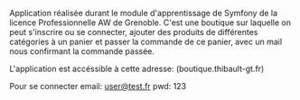 Application réalisée durant le module d'apprentissage de Symfony de la licence Professionnelle AW de Grenoble.
C'est une boutique sur laquelle on peut s'inscrire ou se connecter, ajouter des produits de différentes catégories à un panier et passer la commande de ce panier, avec un mail nous confirmant la commande passée.

L'application est accéssible à cette adresse: (boutique.thibault-gt.fr)

Pour se connecter
email: user@test.fr
pwd: 123
